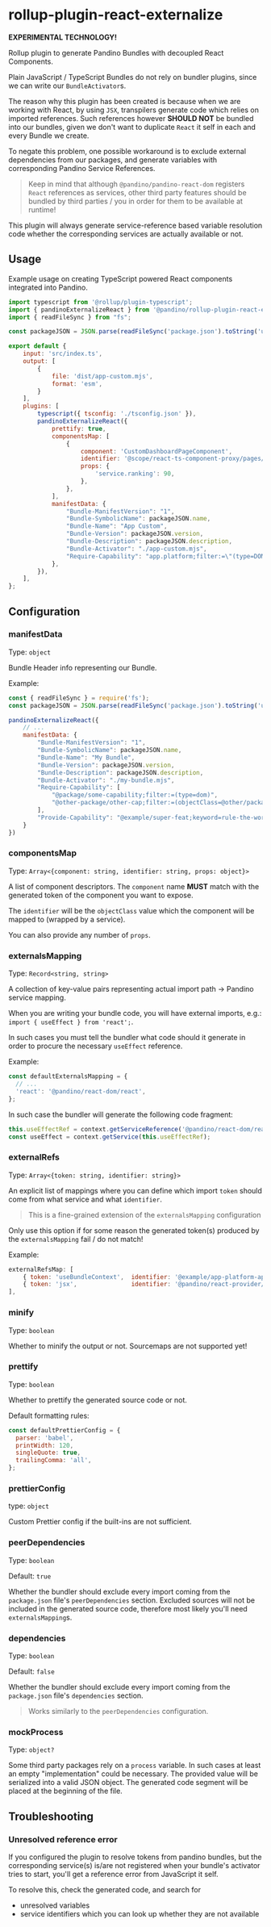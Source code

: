 # rollup-plugin-react-externalize

**EXPERIMENTAL TECHNOLOGY!**

Rollup plugin to generate Pandino Bundles with decoupled React Components.

Plain JavaScript / TypeScript Bundles do not rely on bundler plugins, since we can write our `BundleActivator`s.

The reason why this plugin has been created is because when we are working with React, by using `JSX`, transpilers
generate code which relies on imported references. Such references however **SHOULD NOT** be bundled into our bundles,
given we don't want to duplicate `React` it self in each and every Bundle we create.

To negate this problem, one possible workaround is to exclude external dependencies from our packages, and generate
variables with corresponding Pandino Service References.

> Keep in mind that although `@pandino/pandino-react-dom` registers `React` references as services, other third party
  features should be bundled by third parties / you in order for them to be available at runtime!

This plugin will always generate service-reference based variable resolution code whether the corresponding services are
actually available or not.

## Usage

Example usage on creating TypeScript powered React components integrated into Pandino.

```javascript
import typescript from '@rollup/plugin-typescript';
import { pandinoExternalizeReact } from '@pandino/rollup-plugin-react-externalize';
import { readFileSync } from "fs";

const packageJSON = JSON.parse(readFileSync('package.json').toString('utf8'));

export default {
    input: 'src/index.ts',
    output: [
        {
            file: 'dist/app-custom.mjs',
            format: 'esm',
        }
    ],
    plugins: [
        typescript({ tsconfig: './tsconfig.json' }),
        pandinoExternalizeReact({
            prettify: true,
            componentsMap: [
                {
                    component: 'CustomDashboardPageComponent',
                    identifier: '@scope/react-ts-component-proxy/pages/Dashboard',
                    props: {
                        'service.ranking': 90,
                    },
                },
            ],
            manifestData: {
                "Bundle-ManifestVersion": "1",
                "Bundle-SymbolicName": packageJSON.name,
                "Bundle-Name": "App Custom",
                "Bundle-Version": packageJSON.version,
                "Bundle-Description": packageJSON.description,
                "Bundle-Activator": "./app-custom.mjs",
                "Require-Capability": "app.platform;filter:=\"(type=DOM)\""
            },
        }),
    ],
};

```

## Configuration

### manifestData
Type: `object`

Bundle Header info representing our Bundle.

Example:

```javascript
const { readFileSync } = require('fs');
const packageJSON = JSON.parse(readFileSync('package.json').toString('utf8'));

pandinoExternalizeReact({
    // ...
    manifestData: {
        "Bundle-ManifestVersion": "1",
        "Bundle-SymbolicName": packageJSON.name,
        "Bundle-Name": "My Bundle",
        "Bundle-Version": packageJSON.version,
        "Bundle-Description": packageJSON.description,
        "Bundle-Activator": "./my-bundle.mjs",
        "Require-Capability": [
            "@package/some-capability;filter:=(type=dom)",
            "@other-package/other-cap;filter:=(objectClass=@other/package/myClass)"
        ],
        "Provide-Capability": "@example/super-feat;keyword=rule-the-world"
    }
})
```

### componentsMap
Type: `Array<{component: string, identifier: string, props: object}>`

A list of component descriptors. The `component` name **MUST** match with the generated token of the component you want
to expose.

The `identifier` will be the `objectClass` value which the component will be mapped to (wrapped by a service).

You can also provide any number of `props`.

### externalsMapping
Type: `Record<string, string>`

A collection of key-value pairs representing actual import path -> Pandino service mapping.

When you are writing your bundle code, you will have external imports, e.g.: `import { useEffect } from 'react';`.

In such cases you must tell the bundler what code should it generate in order to procure the necessary `useEffect`
reference.

Example:

```javascript
const defaultExternalsMapping = {
  // ...
  'react': '@pandino/react-dom/react',
};
```
In such case the bundler will generate the following code fragment:

```javascript
this.useEffectRef = context.getServiceReference('@pandino/react-dom/react/useEffect');
const useEffect = context.getService(this.useEffectRef);
```

### externalRefs
Type: `Array<{token: string, identifier: string}>`

An explicit list of mappings where you can define which import `token` should come from what service and what `identifier`.

> This is a fine-grained extension of the `externalsMapping` configuration

Only use this option if for some reason the generated token(s) produced by the `externalsMapping` fail / do not match!

Example:

```javascript
externalRefsMap: [
    { token: 'useBundleContext',  identifier: '@example/app-platform-api/useBundleContext' },
    { token: 'jsx',               identifier: '@pandino/react-provider/react/jsx-runtime/jsx' },
],
```

### minify
Type: `boolean`

Whether to minify the output or not. Sourcemaps are not supported yet!

### prettify
Type: `boolean`

Whether to prettify the generated source code or not.

Default formatting rules:

```javascript
const defaultPrettierConfig = {
  parser: 'babel',
  printWidth: 120,
  singleQuote: true,
  trailingComma: 'all',
};
```

### prettierConfig
type: `object`

Custom Prettier config if the built-ins are not sufficient. 

### peerDependencies
Type: `boolean`

Default: `true`

Whether the bundler should exclude every import coming from the `package.json` file's `peerDependencies` section.
Excluded sources will not be included in the generated source code, therefore most likely you'll need `externalsMapping`s. 

### dependencies
Type: `boolean`

Default: `false`

Whether the bundler should exclude every import coming from the `package.json` file's `dependencies` section.

> Works similarly to the `peerDependencies` configuration.

### mockProcess
Type: `object?`

Some third party packages rely on a `process` variable. In such cases at least an empty "implementation" could be
necessary. The provided value will be serialized into a valid JSON object. The generated code segment will be placed at
the beginning of the file.


## Troubleshooting

### Unresolved reference error

If you configured the plugin to resolve tokens from pandino bundles, but the corresponding service(s) is/are not
registered when your bundle's activator tries to start, you'll get a reference error from JavaScript it self.

To resolve this, check the generated code, and search for

- unresolved variables
- service identifiers which you can look up whether they are not available
